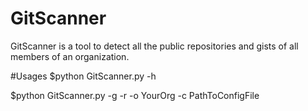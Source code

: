 # GitScanner
GitScanner is a tool to detect all the public repositories and gists of all members of an organization.

#Usages 
$python GitScanner.py -h

$python GitScanner.py -g -r -o YourOrg -c PathToConfigFile
